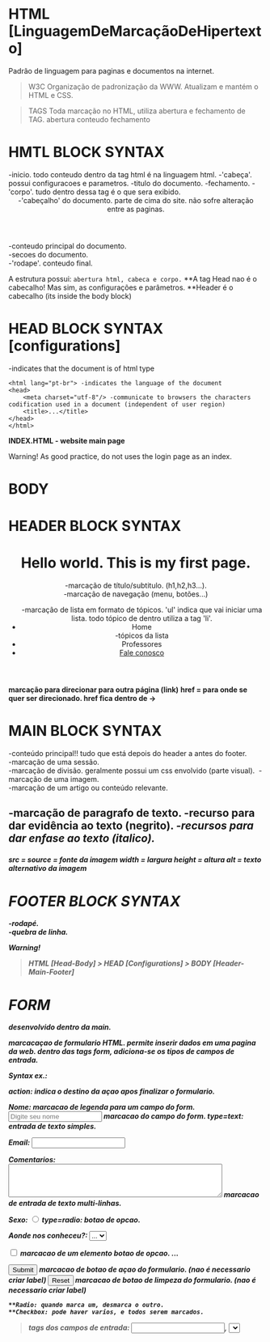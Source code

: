 # HTML [LinguagemDeMarcaçãoDeHipertexto]
Padrão de linguagem para paginas e documentos na internet.

> W3C
Organização de padronização da WWW.
Atualizam e mantém o HTML e CSS.

> TAGS
Toda marcação no HTML, utiliza abertura e fechamento de TAG.
<tag> abertura
    conteudo
</tag> fechamento


# HMTL BLOCK SYNTAX
<html> -inicio. todo conteudo dentro da tag html é na linguagem html.
    <head> -'cabeça'. possui configuracoes e parametros.
        <title></title> -titulo do documento.
    </head> -fechamento.
    <body> -'corpo'. tudo dentro dessa tag é o que sera exibido.
        <header> -'cabeçalho' do documento. parte de cima do site. não sofre alteração entre as paginas.
        </header>
        <main> -conteudo principal do documento.
            <section> -secoes do documento.
            </section>
        </main>
        <footer> -'rodape'. conteudo final.
        </footer>
    </body>
<html>

A estrutura possui: ``abertura html, cabeca e corpo.``
**A tag Head nao é o cabecalho! Mas sim, as configurações e parâmetros.
**Header é o cabecalho (its inside the body block)


# HEAD BLOCK SYNTAX [configurations]
<!DOCTYPE html> -indicates that the document is of html type
    <html lang="pt-br"> -indicates the language of the document
    <head>
        <meta charset="utf-8"/> -communicate to browsers the characters codification used in a document (independent of user region)
        <title>...</title>
    </head>
    </html>

__INDEX.HTML - website main page__

Warning!
As good practice, do not uses the login page as an index.


# BODY
# HEADER BLOCK SYNTAX
<header>
    <h1>Hello world. This is my first page.</h1> -marcação de título/subtitulo. (h1,h2,h3...).
    <nav> -marcação de navegação (menu, botões...)
        <ul> -marcação de lista em formato de tópicos. 'ul' indica que vai iniciar uma lista. todo tópico de 
                                                                                    dentro utiliza a tag 'li'.
            <li>Home</li> -tópicos da lista
            <li>Professores</li>
            <li><a href="Conosco.html"> Fale conosco</a></li>
        </ul>
    </nav>
</header>

__<a></a> marcação para direcionar para outra página (link)__
__href = para onde se quer ser direcionado. href fica dentro de <a> -> <a herf="...">__


# MAIN BLOCK SYNTAX
<main> -conteúdo principal!! tudo que está depois do header a antes do footer.
    <section> -marcação de uma sessão.
        <div> -marcação de divisão. geralmente possui um css envolvido (parte visual).
            <img src="" width="" height="" alt=""/> -marcação de uma imagem.
        </div>
        <article> -marcação de um artigo ou conteúdo relevante.
            <h2>
            <p> -marcação de paragrafo de texto.
            <strong> -recurso para dar evidência ao texto (negrito).
            <em> -recursos para dar enfase ao texto (italico).
            </p>
        </article>
    <section>
</main>

__src = source = fonte da imagem__
__width = largura__
__height = altura__
__alt = texto alternativo da imagem__


# FOOTER BLOCK SYNTAX
<footer> -rodapé.
<span>
<br/> -quebra de linha.



__Warning!__
> HTML [Head-Body]
    > HEAD [Configurations]
    > BODY [Header-Main-Footer]



# FORM
desenvolvido dentro da main.

<form> marcacaçao de formulario HTML. permite inserir dados em uma pagina da web. dentro das tags form, adiciona-se os tipos de campos de entrada.

Syntax ex.: 
<form action="index.html"> action: indica o destino da açao apos finalizar o formulario.
    <p>
        <label>Nome: </label> marcacao de legenda para um campo do form.
        <input type="text" name="nome" placeholder="Digite seu nome" required/> marcacao do campo do form. type=text: entrada de texto simples.
    </p>
    <p>
        <label>Email: </label><input type="text" name="Email"/>
    </p>
    <p>
        <label>Comentarios: </label>
        <textarea name="Comentarios" rows="4" cols="50"></textarea> marcacao de entrada de texto multi-linhas.
    </p>
    <p>
        <label>Sexo: </label>
        <input type="radio" nome="sexo"> type=radio: botao de opcao.
    </p>
    <p>
        <label>Aonde nos conheceu?: </label>
        <select name="conheceu"> select: lista de opçoes.
            <option selected>...</option>
            <option>...</option>
            <option>...</option>
        </select>
    </p>
    <p>
        <input type="checkbox" name="aceito"> marcacao de um elemento botao de opcao.
        <label>...</label>
    </p>
    <p>
        <input type="submit" .../> marcacao de botao de açao do formulario. (nao é necessario criar label)
        <input type="reset" .../> marcacao de botao de limpeza do formulario. (nao é necessario criar label)
    </p>

    **Radio: quando marca um, desmarca o outro.
    **Checkbox: pode haver varios, e todos serem marcados.


> tags dos campos de entrada: <INPUT>, <SELECT>, <TEXTAREA> etc.

<INPUT type> diferentes valores do atibruto type. <type= text,email,password,checkbox,radio,submit...>
<INPUT name> nome do campo para identificar o valor do campo.
<INPUT placeholder> espaço reservado. texto de dica para o que inserir.
<INPUT required> torna o campo obrigatório.


